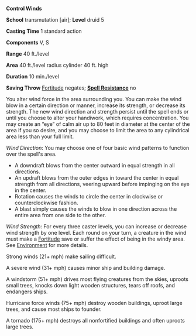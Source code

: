  **Control Winds**

**School** transmutation [air]; **Level** druid 5

**Casting Time** 1 standard action

**Components** V, S

**Range** 40 ft./level

**Area** 40 ft./level radius cylinder 40 ft. high

**Duration** 10 min./level

**Saving Throw** [Fortitude](../combat.md#_fortitude) negates; **[Spell Resistance](../glossary.md#_spell-resistance)** no

You alter wind force in the area surrounding you. You can make the wind blow in a certain direction or manner, increase its strength, or decrease its strength. The new wind direction and strength persist until the spell ends or until you choose to alter your handiwork, which requires concentration. You may create an “eye” of calm air up to 80 feet in diameter at the center of the area if you so desire, and you may choose to limit the area to any cylindrical area less than your full limit.

_Wind Direction_: You may choose one of four basic wind patterns to function over the spell's area.

- A downdraft blows from the center outward in equal strength in all directions.
- An updraft blows from the outer edges in toward the center in equal strength from all directions, veering upward before impinging on the eye in the center.
- Rotation causes the winds to circle the center in clockwise or counterclockwise fashion.
- A blast simply causes the winds to blow in one direction across the entire area from one side to the other.

_Wind Strength_: For every three caster levels, you can increase or decrease wind strength by one level. Each round on your turn, a creature in the wind must make a [Fortitude](../combat.md#_fortitude) save or suffer the effect of being in the windy area. See [Environment](../environment.md) for more details.

Strong winds (21+ mph) make sailing difficult.

A severe wind (31+ mph) causes minor ship and building damage.

A windstorm (51+ mph) drives most flying creatures from the skies, uproots small trees, knocks down light wooden structures, tears off roofs, and endangers ships.

Hurricane force winds (75+ mph) destroy wooden buildings, uproot large trees, and cause most ships to founder.

A tornado (175+ mph) destroys all nonfortified buildings and often uproots large trees.

